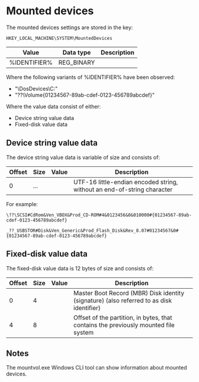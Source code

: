 # Mounted devices

The mounted devices settings are stored in the key:

```
HKEY_LOCAL_MACHINE\SYSTEM\MountedDevices
```

Value | Data type | Description
--- | --- | ---
%IDENTIFIER% | REG_BINARY | 

Where the following variants of %IDENTIFIER% have been observed:

* "\DosDevices\C:"
* "\??\Volume{01234567-89ab-cdef-0123-456789abcdef}"

Where the value data consist of either:

* Device string value data
* Fixed-disk value data

## Device string value data

The device string value data is variable of size and consists of:

Offset | Size | Value | Description
--- | --- | --- | ---
0 | ... | | UTF-16 little-endian encoded string, without an end-of-string character

For example:

```
\??\SCSI#CdRom&Ven_VBOX&Prod_CD-ROM#4&0123456&0&010000#{01234567-89ab-cdef-0123-456789abcdef}
```

```
_??_USBSTOR#Disk&Ven_Generic&Prod_Flash_Disk&Rev_8.07#01234567&0#{01234567-89ab-cdef-0123-456789abcdef}
```

## Fixed-disk value data

The fixed-disk value data is 12 bytes of size and consists of:

Offset | Size | Value | Description
--- | --- | --- | ---
0 | 4 | | Master Boot Record (MBR) Disk identity (signature) (also referred to as disk identifier)
4 | 8 | | Offset of the partition, in bytes, that contains the previously mounted file system

## Notes

The mountvol.exe Windows CLI tool can show information about mounted devices.


